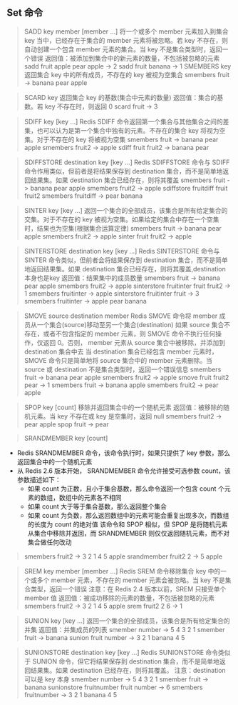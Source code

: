 ## Set 命令

> SADD key member [member ...]
> 将一个或多个 member 元素加入到集合 key 当中，已经存在于集合的 member 元素将被忽略。若 key 不存在，则自动创建一个包含 member 元素的集合。当 key 不是集合类型时，返回一个错误
> 返回值：被添加到集合中的新元素的数量，不包括被忽略的元素
> sadd fruit apple pear apple -> 2
> sadd fruit banana -> 1
> SMEMBERS key
> 返回集合 key 中的所有成员，不存在的 key 被视为空集合
> smembers fruit -> banana pear apple

> SCARD key
> 返回集合 key 的基数(集合中元素的数量)
> 返回值：集合的基数。若 key 不存在时，则返回 0
> scard fruit -> 3

> SDIFF key [key ...]
> Redis SDIFF 命令返回第一个集合与其他集合之间的差集，也可以认为是第一个集合中独有的元素。不存在的集合 key 将视为空集。对于不存在的 key 将被视为空集
> smembers fruit -> banana pear apple
> smembers fruit2 -> apple
> sdiff fruit fruit2 -> banana pear

> SDIFFSTORE destination key [key ...]
> Redis SDIFFSTORE 命令与 SDIFF 命令作用类似，但前者是将结果保存到 destination 集合，而不是简单地返回结果集。如果 destination 集合已经存在，则将其覆盖
> smembers fruit -> banana pear apple
> smembers fruit2 -> apple
> sdiffstore fruitdiff fruit fruit2
> smembers fruitdiff -> pear banana

> SINTER key [key ...]
> 返回一个集合的全部成员，该集合是所有给定集合的交集。对于不存在的 key 被视为空集。如果给定的集合中存在一个空集时，结果也为空集(根据集合运算定律)
> smembers fruit -> banana pear apple
> smembers fruit2 -> apple
> sinter fruit fruit2 -> apple

> SINTERSTORE destination key [key ...]
> Redis SINTERSTORE 命令与 SINTER 命令类似，但前者会将结果保存到 destination 集合，而不是简单地返回结果集。如果 destination 集合已经存在，则将其覆盖,destination 本身也是key
> 返回值：结果集中的成员数量
> smembers fruit -> banana pear apple
> smembers fruit2 -> apple
> sinterstore fruitinter fruit fruit2 -> 1
> smembers fruitinter -> apple
> sinterstore fruitinter fruit -> 3
> smembers fruitinter -> apple pear banana

> SMOVE source destination member
> Redis SMOVE 命令将 member 成员从一个集合(source)移动至另一个集合(destination)
> 如果 source 集合不存在，或者不包含指定的 member 元素，则 SMOVE 命令不执行任何操作，仅返回 0。否则， member 元素从 source 集合中被移除，并添加到 destination 集合中去
> 当 destination 集合已经包含 member 元素时， SMOVE 命令只是简单地将 source 集合中的 member 元素删除。当 source 或 destination 不是集合类型时，返回一个错误信息
> smembers fruit -> banana pear apple
> smembers fruit2 -> apple
> smove fruit fruit2 pear -> 1
> smembers fruit -> banana apple
> smembers fruit2 -> pear apple

> SPOP key [count]
> 移除并返回集合中的一个随机元素
> 返回值：被移除的随机元素。当 key 不存在或 key 是空集时，返回 null
> smembers fruit2 -> pear apple
> spop fruit -> pear

> SRANDMEMBER key [count]

* Redis SRANDMEMBER 命令，该命令执行时，如果只提供了 key 参数，那么返回集合中的一个随机元素
* 从 Redis 2.6 版本开始， SRANDMEMBER 命令允许接受可选参数 count，该参数描述如下：
    * 如果 count 为正数，且小于集合基数，那么命令返回一个包含 count 个元素的数组，数组中的元素各不相同
    * 如果 count 大于等于集合基数，那么返回整个集合
    * 如果 count 为负数，那么返回数组中的元素可能会重复出现多次，而数组的长度为 count 的绝对值
该命令和 SPOP 相似，但 SPOP 是将随机元素从集合中移除并返回，而 SRANDMEMBER 则仅仅返回随机元素，而不对集合做任何改动
> smembers fruit2 -> 3 2 1 4 5 apple
> srandmember fruit2 2 -> 5 apple

> SREM key member [member ...]
> Redis SREM 命令移除集合 key 中的一个或多个 member 元素，不存在的 member 元素会被忽略。当 key 不是集合类型，返回一个错误
> 注意：在 Redis 2.4 版本以前，SREM 只接受单个 member 值
> 返回值：被成功移除的元素的数量，不包括被忽略的元素
> smembers fruit2 -> 3 2 1 4 5 apple
> srem fruit2 2 6 -> 1

> SUNION key [key ...]
> 返回一个集合的全部成员，该集合是所有给定集合的并集
> 返回值：并集成员的列表
> smember number -> 5 4 3 2 1
> smember fruit -> banana
> sunion fruit number -> 3 2 1 banana 4 5

> SUNIONSTORE destination key [key ...]
> Redis SUNIONSTORE 命令类似于 SUNION 命令，但它将结果保存到 destination 集合，而不是简单地返回结果集。如果 destination 已经存在，则将其覆盖。
> 注意：destination 可以是 key 本身
> smember number -> 5 4 3 2 1
> smember fruit -> banana
> sunionstore fruitnumber fruit number -> 6
> smembers fruitnumber -> 3 2 1 banana 4 5